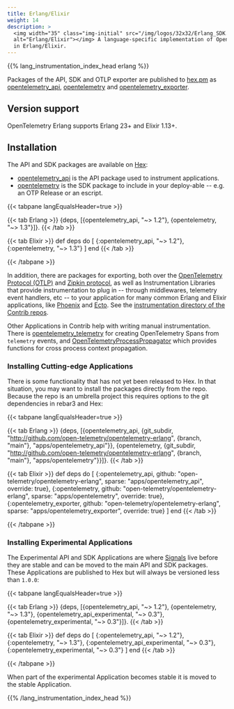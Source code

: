 ```yaml
---
title: Erlang/Elixir
weight: 14
description: >
  <img width="35" class="img-initial" src="/img/logos/32x32/Erlang_SDK.svg"
  alt="Erlang/Elixir"></img> A language-specific implementation of OpenTelemetry
  in Erlang/Elixir.
---
```


{{% lang_instrumentation_index_head erlang %}}

Packages of the API, SDK and OTLP exporter are published to
[hex.pm](https://hex.pm) as
[opentelemetry_api](https://hex.pm/packages/opentelemetry_api),
[opentelemetry](https://hex.pm/packages/opentelemetry) and
[opentelemetry_exporter](https://hex.pm/packages/opentelemetry_exporter).

## Version support

OpenTelemetry Erlang supports Erlang 23+ and Elixir 1.13+.

## Installation

The API and SDK packages are available on [Hex](https://hex.pm):

- [opentelemetry_api](https://hex.pm/packages/opentelemetry_api) is the API
  package used to instrument applications.
- [opentelemetry](https://hex.pm/packages/opentelemetry) is the SDK package to
  include in your deploy-able -- e.g. an OTP Release or an escript.

<!-- prettier-ignore-start -->
{{< tabpane langEqualsHeader=true >}}

{{< tab Erlang >}}
{deps, [{opentelemetry_api, "~> 1.2"},
        {opentelemetry, "~> 1.3"}]}.
{{< /tab >}}

{{< tab Elixir >}}
def deps do
  [
    {:opentelemetry_api, "~> 1.2"},
    {:opentelemetry, "~> 1.3"}
  ]
end
{{< /tab >}}

{{< /tabpane >}}
<!-- prettier-ignore-end -->

In addition, there are packages for exporting, both over the
[OpenTelemetry Protocol (OTLP)](https://hex.pm/packages/opentelemetry_exporter)
and [Zipkin protocol](https://hex.pm/packages/opentelemetry_zipkin), as well as
Instrumentation Libraries that provide instrumentation to plug in -- through
middlewares, telemetry event handlers, etc -- to your application for many
common Erlang and Elixir applications, like
[Phoenix](https://www.phoenixframework.org/) and
[Ecto](https://hexdocs.pm/ecto/Ecto.html). See the
[instrumentation directory of the Contrib repos](https://github.com/open-telemetry/opentelemetry-erlang-contrib/tree/main/instrumentation).

Other Applications in Contrib help with writing manual instrumentation. There is
[opentelemetry_telemetry](https://github.com/open-telemetry/opentelemetry-erlang-contrib/tree/main/utilities/opentelemetry_telemetry)
for creating OpenTelemetry Spans from `telemetry` events, and
[OpenTelemetryProcessPropagator](https://github.com/open-telemetry/opentelemetry-erlang-contrib/tree/main/propagators/opentelemetry_process_propagator)
which provides functions for cross process context propagation.

### Installing Cutting-edge Applications

There is some functionality that has not yet been released to Hex. In that
situation, you may want to install the packages directly from the repo. Because
the repo is an umbrella project this requires options to the git dependencies in
rebar3 and Hex:

<!-- prettier-ignore-start -->
{{< tabpane langEqualsHeader=true >}}

{{< tab Erlang >}}
{deps, [{opentelemetry_api, {git_subdir, "http://github.com/open-telemetry/opentelemetry-erlang", {branch, "main"}, "apps/opentelemetry_api"}},
        {opentelemetry, {git_subdir, "http://github.com/open-telemetry/opentelemetry-erlang", {branch, "main"},
"apps/opentelemetry"}}]}.
{{< /tab >}}

{{< tab Elixir >}}
def deps do
  [
    {:opentelemetry_api, github: "open-telemetry/opentelemetry-erlang", sparse:
"apps/opentelemetry_api", override: true},
    {:opentelemetry, github: "open-telemetry/opentelemetry-erlang", sparse:
"apps/opentelemetry", override: true},
    {:opentelemetry_exporter, github: "open-telemetry/opentelemetry-erlang", sparse:
"apps/opentelemetry_exporter", override: true}
  ]
end
{{< /tab >}}

{{< /tabpane >}}
<!-- prettier-ignore-end -->

### Installing Experimental Applications

The Experimental API and SDK Applications are where
[Signals](/docs/concepts/signals/) live before they are stable and can be moved
to the main API and SDK packages. These Applications are published to Hex but
will always be versioned less than `1.0.0`:

<!-- prettier-ignore-start -->
{{< tabpane langEqualsHeader=true >}}

{{< tab Erlang >}}
{deps, [{opentelemetry_api, "~> 1.2"},
        {opentelemetry, "~> 1.3"},
        {opentelemetry_api_experimental, "~> 0.3"},
        {opentelemetry_experimental, "~> 0.3"}]}.
{{< /tab >}}

{{< tab Elixir >}}
def deps do
  [
    {:opentelemetry_api, "~> 1.2"},
    {:opentelemetry, "~> 1.3"},
    {:opentelemetry_api_experimental, "~> 0.3"},
    {:opentelemetry_experimental, "~> 0.3"}
  ]
end
{{< /tab >}}

{{< /tabpane >}}
<!-- prettier-ignore-end -->

When part of the experimental Application becomes stable it is moved to the
stable Application.

{{% /lang_instrumentation_index_head %}}
